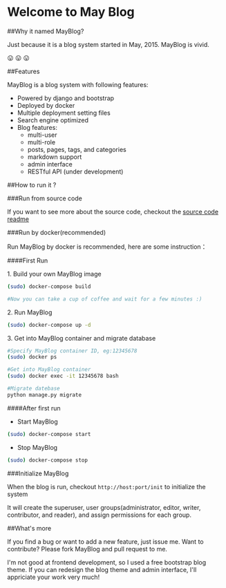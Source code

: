 Welcome to May Blog
====================

##Why it named MayBlog?

Just because it is a blog system started in May, 2015. MayBlog is vivid.

:stuck_out_tongue: :stuck_out_tongue: :stuck_out_tongue:

##Features

MayBlog is a blog system with following features:

- Powered by django and bootstrap
- Deployed by docker
- Multiple deployment setting files
- Search engine optimized
- Blog features:
    - multi-user
    - multi-role
    - posts, pages, tags, and categories
    - markdown support
    - admin interface
    - RESTful API (under development)



##How to run it ?

###Run from source code

If you want to see more about the source code, checkout the [source code readme](blog)


###Run by docker(recommended)

Run MayBlog by docker is recommended, here are some instruction：

####First Run

1\. Build your own MayBlog image

```bash
(sudo) docker-compose build

#Now you can take a cup of coffee and wait for a few minutes :)
```

2\. Run MayBlog

```bash
(sudo) docker-compose up -d
```

3\. Get into MayBlog container and migrate database

```bash
#Specify MayBlog container ID, eg:12345678
(sudo) docker ps

#Get into MayBlog container
(sudo) docker exec -it 12345678 bash

#Migrate datebase
python manage.py migrate
```

####After first run

- Start MayBlog

```bash
(sudo) docker-compose start
```

- Stop MayBlog

```bash
(sudo) docker-compose stop
```


###Initialize MayBlog

When the blog is run, checkout `http://host:port/init` to initialize the system

It will create the superuser, user groups(administrator, editor, writer, contributor, and reader), and assign permissions for each group.

##What's more

If you find a bug or want to add a new feature, just issue me.
Want to contribute? Please fork MayBlog and pull request to me.

I'm not good at frontend development, so I used a free bootstrap blog theme. If you can redesign the blog theme and admin interface, I'll appriciate your work very much!

